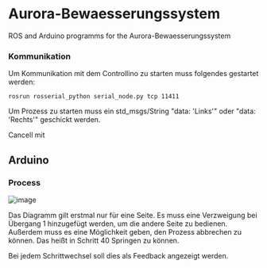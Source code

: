 # Aurora-Bewaesserungssystem
 ROS and Arduino programms for the Aurora-Bewaesserungssystem

### Kommunikation

Um Kommunikation mit dem Controllino zu starten muss folgendes gestartet werden:

```
rosrun rosserial_python serial_node.py tcp 11411
```

Um Prozess zu starten muss ein std_msgs/String "data: 'Links'" oder "data: 'Rechts'" geschickt werden.

Cancell mit 


## Arduino

### Process

![image](https://github.com/user-attachments/assets/442106db-0deb-496b-b3c5-eff94e6a588e)

Das Diagramm gilt erstmal nur für eine Seite. Es muss eine Verzweigung bei Übergang 1 hinzugefügt werden, um die andere Seite zu bedienen. Außerdem muss es eine Möglichkeit geben, den Prozess abbrechen zu können. Das heißt in Schritt 40 Springen zu können.

Bei jedem Schrittwechsel soll dies als Feedback angezeigt werden.


